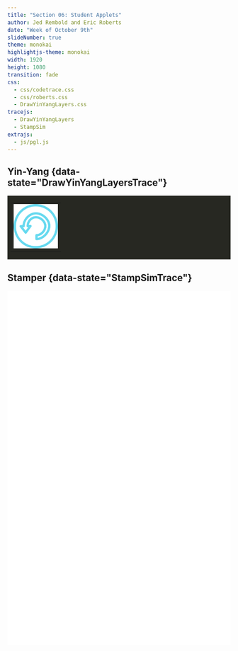 ```yaml
---
title: "Section 06: Student Applets"
author: Jed Rembold and Eric Roberts
date: "Week of October 9th"
slideNumber: true
theme: monokai
highlightjs-theme: monokai
width: 1920
height: 1080
transition: fade
css:
  - css/codetrace.css
  - css/roberts.css
  - DrawYinYangLayers.css
tracejs:
  - DrawYinYangLayers
  - StampSim
extrajs:
  - js/pgl.js
---
```




## Yin-Yang {data-state="DrawYinYangLayersTrace"}
<table style="margin:auto;">
<tbody style="border:none; background-color:#272822;">
<tr style="border:none; background-color:#272822; padding:0px;">
<td colspan=2 style="border:none; background-color:#272822; padding:0px;">
<div id="DrawYinYangCanvas" class="CTCanvas"
     style="border:none; background-color:#272822;"></div>
</td>
</tr>
<tr>
<td style="text-align:center; width:948px;">
<table class="CTControlStrip">
<tbody>
<tr>
<td>
<img id=DrawYinYangResetButton
     style="width:100px;"
     src="images/ResetControl.png"
     alt="ResetButton" />
</td>
</tr>
</tbody>
</table>
</td>
</tr>
</tbody>
</table>


## Stamper {data-state="StampSimTrace"}
<div id="StampCanvas" class="CTCanvas"
     style="border:none; background-color:white; width:100%; height:800px;"></div>


